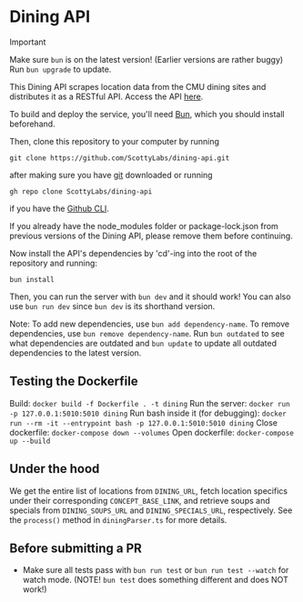 # Dining API

> [!IMPORTANT]  
> Make sure `bun` is on the latest version! (Earlier versions are rather buggy) Run `bun upgrade` to update.

This Dining API scrapes location data from the CMU dining sites and distributes it as a RESTful API. Access the API [here](https://apis.scottylabs.org/dining/).

To build and deploy the service, you'll need [Bun](https://bun.sh),
which you should install beforehand.

Then, clone this repository to your computer by running

```
git clone https://github.com/ScottyLabs/dining-api.git
```

after making sure you have [git](https://git-scm.com/downloads) downloaded or running

```
gh repo clone ScottyLabs/dining-api
```

if you have the [Github CLI](https://cli.github.com/).

If you already have the node_modules folder or package-lock.json from previous versions of the Dining API, please remove them before continuing.

Now install the API's dependencies by 'cd'-ing into the root of the repository and running:

```
bun install
```

Then, you can run the server with `bun dev` and it should work! You can also use
`bun run dev` since `bun dev` is its shorthand version.

Note: To add new dependencies, use `bun add dependency-name`. To remove dependencies, use `bun remove dependency-name`. Run `bun outdated` to see what dependencies are outdated and `bun update` to update all outdated dependencies to the latest version.

## Testing the Dockerfile

Build: `docker build -f Dockerfile . -t dining`
Run the server: `docker run -p 127.0.0.1:5010:5010 dining`
Run bash inside it (for debugging): `docker run --rm -it --entrypoint bash -p 127.0.0.1:5010:5010 dining`
Close dockerfile: `docker-compose down --volumes`
Open dockerfile: `docker-compose up --build`

## Under the hood

We get the entire list of locations from `DINING_URL`, fetch location specifics under their corresponding `CONCEPT_BASE_LINK`, and retrieve soups and specials from `DINING_SOUPS_URL` and `DINING_SPECIALS_URL`, respectively. See the `process()` method in `diningParser.ts` for more details.

## Before submitting a PR

- Make sure all tests pass with `bun run test` or `bun run test --watch` for watch mode. (NOTE! `bun test` does something different and does NOT work!)
